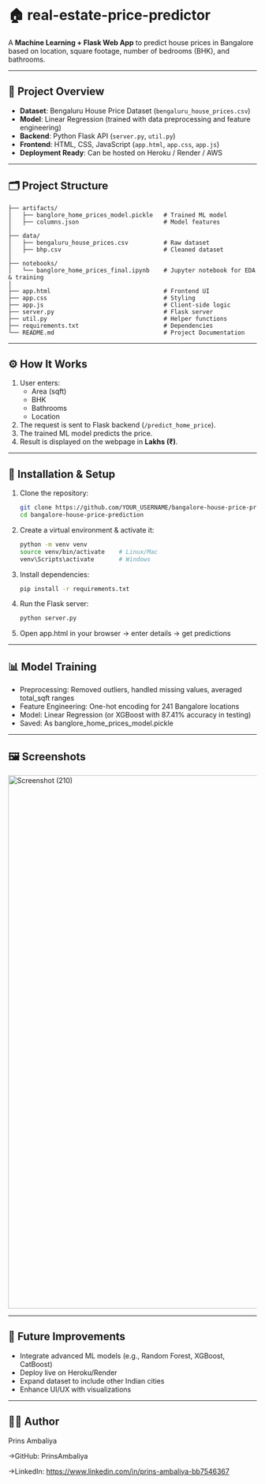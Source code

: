 # 🏠 real-estate-price-predictor

A **Machine Learning + Flask Web App** to predict house prices in Bangalore based on location, square footage, number of bedrooms (BHK), and bathrooms.

---

## 📌 Project Overview
- **Dataset**: Bengaluru House Price Dataset (`bengaluru_house_prices.csv`)
- **Model**: Linear Regression (trained with data preprocessing and feature engineering)
- **Backend**: Python Flask API (`server.py`, `util.py`)
- **Frontend**: HTML, CSS, JavaScript (`app.html`, `app.css`, `app.js`)
- **Deployment Ready**: Can be hosted on Heroku / Render / AWS

---

## 🗂 Project Structure

```text
├── artifacts/
│   ├── banglore_home_prices_model.pickle   # Trained ML model
│   ├── columns.json                        # Model features
│
├── data/
│   ├── bengaluru_house_prices.csv          # Raw dataset
│   ├── bhp.csv                             # Cleaned dataset
│
├── notebooks/
│   └── banglore_home_prices_final.ipynb    # Jupyter notebook for EDA & training
│
├── app.html                                # Frontend UI
├── app.css                                 # Styling
├── app.js                                  # Client-side logic
├── server.py                               # Flask server
├── util.py                                 # Helper functions
├── requirements.txt                        # Dependencies
└── README.md                               # Project Documentation
```   
---

## ⚙️ How It Works
1. User enters:
   - Area (sqft)
   - BHK
   - Bathrooms
   - Location
2. The request is sent to Flask backend (`/predict_home_price`).
3. The trained ML model predicts the price.
4. Result is displayed on the webpage in **Lakhs (₹)**.

---

## 🚀 Installation & Setup

1. Clone the repository:
   ```bash
   git clone https://github.com/YOUR_USERNAME/bangalore-house-price-prediction.git
   cd bangalore-house-price-prediction
2. Create a virtual environment & activate it:
   ```bash
   python -m venv venv
   source venv/bin/activate    # Linux/Mac
   venv\Scripts\activate       # Windows
3. Install dependencies:
   ```bash
   pip install -r requirements.txt
4. Run the Flask server:
   ```bash
   python server.py
5. Open app.html in your browser → enter details → get predictions

---

## 📊 Model Training
- Preprocessing: Removed outliers, handled missing values, averaged total_sqft ranges
- Feature Engineering: One-hot encoding for 241 Bangalore locations
- Model: Linear Regression (or XGBoost with 87.41% accuracy in testing)
- Saved: As banglore_home_prices_model.pickle

---

## 🖼 Screenshots

<img width="1920" height="1080" alt="Screenshot (210)" src="https://github.com/user-attachments/assets/4d69a1ad-2b7f-46fd-8796-fc61c51ec8d0" />

---

## 🔮 Future Improvements
- Integrate advanced ML models (e.g., Random Forest, XGBoost, CatBoost)
- Deploy live on Heroku/Render
- Expand dataset to include other Indian cities
- Enhance UI/UX with visualizations

---

## 👨‍💻 Author
Prins Ambaliya

->GitHub: PrinsAmbaliya

->LinkedIn: https://www.linkedin.com/in/prins-ambaliya-bb7546367 
